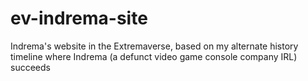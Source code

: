 # ev-indrema-site
Indrema's website in the Extremaverse, based on my alternate history timeline where Indrema (a defunct video game console company IRL) succeeds
